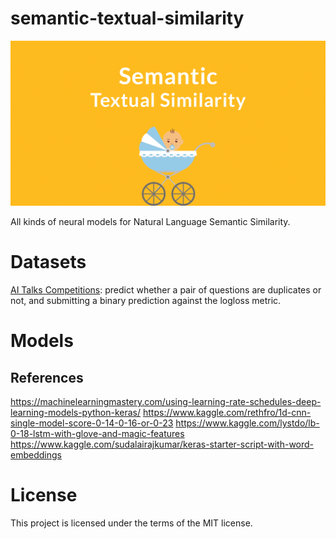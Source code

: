 # semantic-textual-similarity
![](./semantic-textual-similarity.png)

All kinds of neural models for  Natural Language Semantic Similarity.

# Datasets
[AI Talks Competitions](https://ai.ppdai.com/mirror/goToMirrorDetail?mirrorId=1&tabindex=1): predict whether a pair of questions are duplicates or not, and submitting a binary prediction against the logloss metric. 

# Models

## References
https://machinelearningmastery.com/using-learning-rate-schedules-deep-learning-models-python-keras/
https://www.kaggle.com/rethfro/1d-cnn-single-model-score-0-14-0-16-or-0-23
https://www.kaggle.com/lystdo/lb-0-18-lstm-with-glove-and-magic-features
https://www.kaggle.com/sudalairajkumar/keras-starter-script-with-word-embeddings

# License
This project is licensed under the terms of the MIT license.
